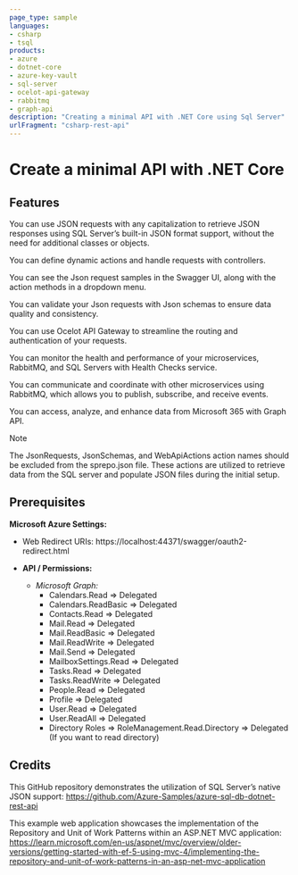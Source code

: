 ```yaml
---
page_type: sample
languages:
- csharp
- tsql
products:
- azure
- dotnet-core
- azure-key-vault
- sql-server
- ocelot-api-gateway
- rabbitmq
- graph-api
description: "Creating a minimal API with .NET Core using Sql Server"
urlFragment: "csharp-rest-api"
---
```

# Create a minimal API with .NET Core

## Features
You can use JSON requests with any capitalization to retrieve JSON responses using SQL Server’s built-in JSON format support, without the need for additional classes or objects.

You can define dynamic actions and handle requests with controllers.

You can see the Json request samples in the Swagger UI, along with the action methods in a dropdown menu.

You can validate your Json requests with Json schemas to ensure data quality and consistency.

You can use Ocelot API Gateway to streamline the routing and authentication of your requests.

You can monitor the health and performance of your microservices, RabbitMQ, and SQL Servers with Health Checks service.

You can communicate and coordinate with other microservices using RabbitMQ, which allows you to publish, subscribe, and receive events.

You can access, analyze, and enhance data from Microsoft 365 with Graph API.

> [!NOTE]  
> The JsonRequests, JsonSchemas, and WebApiActions action names should be excluded from the sprepo.json file. These actions are utilized to retrieve data from the SQL server and populate JSON files during the initial setup.

## Prerequisites
**Microsoft Azure Settings:**
- Web Redirect URIs: https://localhost:44371/swagger/oauth2-redirect.html

- **API / Permissions:**
	- *Microsoft Graph:*
		- Calendars.Read => Delegated
		- Calendars.ReadBasic => Delegated
		- Contacts.Read => Delegated
		- Mail.Read => Delegated
		- Mail.ReadBasic => Delegated
		- Mail.ReadWrite => Delegated
		- Mail.Send => Delegated
		- MailboxSettings.Read => Delegated
		- Tasks.Read => Delegated
		- Tasks.ReadWrite => Delegated
		- People.Read => Delegated
		- Profile => Delegated
		- User.Read => Delegated
		- User.ReadAll => Delegated
		- Directory Roles => RoleManagement.Read.Directory => Delegated (If you want to read directory)

## Credits
This GitHub repository demonstrates the utilization of SQL Server’s native JSON support: https://github.com/Azure-Samples/azure-sql-db-dotnet-rest-api

This example web application showcases the implementation of the Repository and Unit of Work Patterns within an ASP.NET MVC application: https://learn.microsoft.com/en-us/aspnet/mvc/overview/older-versions/getting-started-with-ef-5-using-mvc-4/implementing-the-repository-and-unit-of-work-patterns-in-an-asp-net-mvc-application